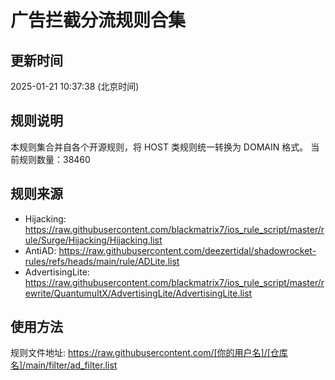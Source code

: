 # 广告拦截分流规则合集

## 更新时间
2025-01-21 10:37:38 (北京时间)

## 规则说明
本规则集合并自各个开源规则，将 HOST 类规则统一转换为 DOMAIN 格式。
当前规则数量：38460

## 规则来源
- Hijacking: https://raw.githubusercontent.com/blackmatrix7/ios_rule_script/master/rule/Surge/Hijacking/Hijacking.list
- AntiAD: https://raw.githubusercontent.com/deezertidal/shadowrocket-rules/refs/heads/main/rule/ADLite.list
- AdvertisingLite: https://raw.githubusercontent.com/blackmatrix7/ios_rule_script/master/rewrite/QuantumultX/AdvertisingLite/AdvertisingLite.list

## 使用方法
规则文件地址: https://raw.githubusercontent.com/[你的用户名]/[仓库名]/main/filter/ad_filter.list
